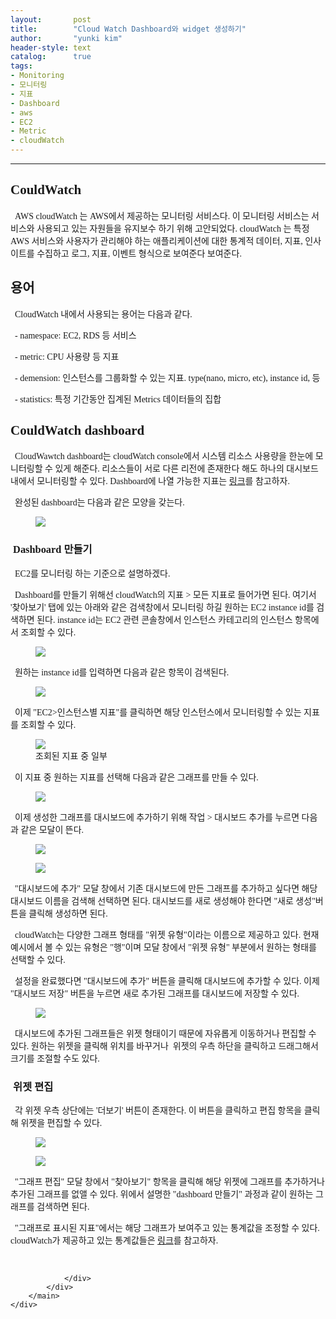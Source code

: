 ```yaml
---
layout:       post
title:        "Cloud Watch Dashboard와 widget 생성하기"
author:       "yunki kim"
header-style: text
catalog:      true
tags: 
- Monitoring
- 모니터링
- 지표
- Dashboard
- aws
- EC2
- Metric
- cloudWatch
---
```


<head></head>
<body id="tt-body-page" class="">
<div id="wrap" class="wrap-right">
    <div id="container">
        <main class="main ">
            <div class="area-main">
                <div class="area-view">
                    <div class="article-header"></div>
                    <hr>
                    <div class="article-view">
                        <div class="contents_style">
                            <h2 data-ke-size="size26"><span style="font-family: 'Noto Serif KR';"><b>CouldWatch</b></span></h2>
<p data-ke-size="size16"><span style="font-family: 'Noto Serif KR';"><b>&nbsp;&nbsp;</b>AWS cloudWatch 는 AWS에서 제공하는 모니터링 서비스다. 이 모니터링 서비스는 서비스와 사용되고 있는 자원들을 유지보수 하기 위해 고안되었다. cloudWatch 는 특정 AWS 서비스와 사용자가 관리해야 하는 애플리케이션에 대한 통계적 데이터, 지표, 인사이트를 수집하고 로그, 지표, 이벤트 형식으로 보여준다 보여준다.&nbsp;<b></b></span></p>
<h2 data-ke-size="size26"><span style="font-family: 'Noto Serif KR';"><b>용어</b></span></h2>
<p data-ke-size="size16"><span style="font-family: 'Noto Serif KR';">&nbsp; CloudWatch 내에서 사용되는 용어는 다음과 같다.</span></p>
<p data-ke-size="size16"><span style="font-family: 'Noto Serif KR';">&nbsp; - namespace: EC2, RDS 등 서비스</span></p>
<p data-ke-size="size16"><span style="font-family: 'Noto Serif KR';">&nbsp; - metric: CPU 사용량 등 지표</span></p>
<p data-ke-size="size16"><span style="font-family: 'Noto Serif KR';">&nbsp; - demension: 인스턴스를 그룹화할 수 있는 지표. type(nano, micro, etc), instance id, 등</span></p>
<p data-ke-size="size16"><span style="font-family: 'Noto Serif KR';">&nbsp; - statistics: 특정 기간동안 집계된 Metrics 데이터들의 집합</span></p>
<h2 data-ke-size="size26"><span style="font-family: 'Noto Serif KR';"><b>CouldWatch dashboard</b></span></h2>
<p data-ke-size="size16"><span style="font-family: 'Noto Serif KR';"><b>&nbsp;&nbsp;</b>CloudWawtch dashboard는 cloudWatch console에서 시스템 리소스 사용량을 한눈에 모니터링할 수 있게 해준다. 리소스들이 서로 다른 리전에 존재한다 해도 하나의 대시보드 내에서 모니터링할 수 있다. Dashboard에 나열 가능한 지표는 <a href="https://docs.aws.amazon.com/ko_kr/AWSEC2/latest/UserGuide/viewing_metrics_with_cloudwatch.html" target="_blank" rel="noopener">링크</a>를 참고하자.</span></p>
<p data-ke-size="size16"><span style="font-family: 'Noto Serif KR';">&nbsp; 완성된 dashboard는 다음과 같은 모양을 갖는다.</span></p>
<p></p><figure class="imageblock alignCenter">
    <span data-lightbox="lightbox">
        <img src="/img/Q2xvdWQgV2F0Y2ggRGFzaGJvYXJk7JmAIHdpZGdldCDsg53shLHtlZjquLA=/img.png">
    </span>
    <figcaption></figcaption>
</figure><p></p>
<h3 data-ke-size="size23"><span style="font-family: 'Noto Serif KR';"><b>&nbsp;Dashboard 만들기</b></span></h3>
<p data-ke-size="size16"><span style="font-family: 'Noto Serif KR';">&nbsp; EC2를 모니터링 하는 기준으로 설명하겠다.</span></p>
<p data-ke-size="size16"><span style="font-family: 'Noto Serif KR';">&nbsp; Dashboard를 만들기 위해선 cloudWatch의 지표 &gt; 모든 지표로 들어가면 된다. 여기서 '찾아보기' 탭에 있는 아래와 같은 검색창에서 모니터링 하길 원하는 EC2 instance id를 검색하면 된다. instance id는 EC2 관련 콘솔창에서 인스턴스 카테고리의 인스턴스 항목에서 조회할 수 있다.</span></p>
<p></p><figure class="imageblock alignCenter">
    <span data-lightbox="lightbox">
        <img src="/img/Q2xvdWQgV2F0Y2ggRGFzaGJvYXJk7JmAIHdpZGdldCDsg53shLHtlZjquLA=/img_1.png">
    </span>
    <figcaption></figcaption>
</figure><p></p>
<p data-ke-size="size16"><span style="font-family: 'Noto Serif KR';">&nbsp; 원하는 instance id를 입력하면 다음과 같은 항목이 검색된다.</span></p>
<p></p><figure class="imageblock alignCenter">
    <span data-lightbox="lightbox">
        <img src="/img/Q2xvdWQgV2F0Y2ggRGFzaGJvYXJk7JmAIHdpZGdldCDsg53shLHtlZjquLA=/img_2.png">
    </span>
    <figcaption></figcaption>
</figure><p></p>
<p data-ke-size="size16"><span style="font-family: 'Noto Serif KR';">&nbsp; 이제 "EC2&gt;인스턴스별 지표"를 클릭하면 해당 인스턴스에서 모니터링할 수 있는 지표를 조회할 수 있다.</span></p>
<p></p><figure class="imageblock alignCenter">
    <span data-lightbox="lightbox">
        <img src="/img/Q2xvdWQgV2F0Y2ggRGFzaGJvYXJk7JmAIHdpZGdldCDsg53shLHtlZjquLA=/img_3.png">
    </span>
    <figcaption>조회된 지표 중 일부</figcaption>
</figure><p></p>
<p data-ke-size="size16"><span style="font-family: 'Noto Serif KR';">&nbsp; 이 지표 중 원하는 지표를 선택해 다음과 같은 그래프를 만들 수 있다.</span></p>
<p></p><figure class="imageblock alignCenter">
    <span data-lightbox="lightbox">
        <img src="/img/Q2xvdWQgV2F0Y2ggRGFzaGJvYXJk7JmAIHdpZGdldCDsg53shLHtlZjquLA=/img_4.png">
    </span>
    <figcaption></figcaption>
</figure><p></p>
<p data-ke-size="size16"><span style="font-family: 'Noto Serif KR';">&nbsp; 이제 생성한 그래프를 대시보드에 추가하기 위해 작업 &gt; 대시보드 추가를 누르면 다음과 같은 모달이 뜬다.</span></p>
<p></p><figure class="imageblock alignCenter">
    <span data-lightbox="lightbox">
        <img src="/img/Q2xvdWQgV2F0Y2ggRGFzaGJvYXJk7JmAIHdpZGdldCDsg53shLHtlZjquLA=/img_5.png">
    </span>
    <figcaption></figcaption>
</figure><figure class="imageblock alignCenter">
    <span data-lightbox="lightbox">
        <img src="/img/Q2xvdWQgV2F0Y2ggRGFzaGJvYXJk7JmAIHdpZGdldCDsg53shLHtlZjquLA=/img_6.png">
    </span>
    <figcaption></figcaption>
</figure><p></p>
<p data-ke-size="size16"><span style="font-family: 'Noto Serif KR';">&nbsp; "대시보드에 추가" 모달 창에서 기존 대시보드에 만든 그래프를 추가하고 싶다면 해당 대시보드 이름을 검색해 선택하면 된다. 대시보드를 새로 생성해야 한다면 "새로 생성"버튼을 클릭해 생성하면 된다.</span></p>
<p data-ke-size="size16"><span style="font-family: 'Noto Serif KR';">&nbsp; cloudWatch는 다양한 그래프 형태를 "위젯 유형"이라는 이름으로 제공하고 있다. 현재 예시에서 볼 수 있는 유형은 "행"이며 모달 창에서 "위젯 유형" 부분에서 원하는 형태를 선택할 수 있다.</span></p>
<p data-ke-size="size16"><span style="font-family: 'Noto Serif KR';">&nbsp; 설정을 완료했다면 "대시보드에 추가" 버튼을 클릭해 대시보드에 추가할 수 있다. 이제 "대시보드 저장" 버튼을 누르면 새로 추가된 그래프를 대시보드에 저장할 수 있다.</span></p>
<p></p><figure class="imageblock alignCenter">
    <span data-lightbox="lightbox">
        <img src="/img/Q2xvdWQgV2F0Y2ggRGFzaGJvYXJk7JmAIHdpZGdldCDsg53shLHtlZjquLA=/img_7.png">
    </span>
    <figcaption></figcaption>
</figure><p></p>
<p data-ke-size="size16"><span style="font-family: 'Noto Serif KR';">&nbsp; 대시보드에 추가된 그래프들은 위젯 형태이기 때문에 자유롭게 이동하거나 편집할 수 있다. 원하는 위젯을 클릭해 위치를 바꾸거나&nbsp; 위젯의 우측 하단을 클릭하고 드래그해서 크기를 조절할 수도 있다.</span></p>
<h3 data-ke-size="size23"><span style="font-family: 'Noto Serif KR';"><b>&nbsp;위젯 편집</b></span></h3>
<p data-ke-size="size16"><span style="font-family: 'Noto Serif KR';"><b>&nbsp;&nbsp;</b>각 위젯 우측 상단에는 '더보기' 버튼이 존재한다. 이 버튼을 클릭하고 편집 항목을 클릭해 위젯을 편집할 수 있다.</span></p>
<p></p><figure class="imageblock alignCenter">
    <span data-lightbox="lightbox">
        <img src="/img/Q2xvdWQgV2F0Y2ggRGFzaGJvYXJk7JmAIHdpZGdldCDsg53shLHtlZjquLA=/img_8.png">
    </span>
    <figcaption></figcaption>
</figure><figure class="imageblock alignCenter">
    <span data-lightbox="lightbox">
        <img src="/img/Q2xvdWQgV2F0Y2ggRGFzaGJvYXJk7JmAIHdpZGdldCDsg53shLHtlZjquLA=/img_9.png">
    </span>
    <figcaption></figcaption>
</figure><p></p>
<p data-ke-size="size16"><span style="font-family: 'Noto Serif KR';">&nbsp; "그래프 편집" 모달 창에서 "찾아보기" 항목을 클릭해 해당 위젯에 그래프를 추가하거나 추가된 그래프를 없앨 수 있다. 위에서 설명한 "dashboard 만들기" 과정과 같이 원하는 그래프를 검색하면 된다.</span></p>
<p data-ke-size="size16"><span style="font-family: 'Noto Serif KR';">&nbsp; "그래프로 표시된 지표"에서는 해당 그래프가 보여주고 있는 통계값을 조정할 수 있다. cloudWatch가 제공하고 있는 통계값들은 <a href="https://docs.aws.amazon.com/ko_kr/AmazonCloudWatch/latest/monitoring/Statistics-definitions.html" target="_blank" rel="noopener">링크</a>를 참고하자.</span></p>
                        </div>
                        <br>
                        <div class="tags"></div>
                    </div>
                    
                </div>
            </div>
        </main>
    </div>
</div>


</body>